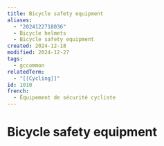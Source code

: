 ```yaml
---
title: Bicycle safety equipment
aliases:
  - "2024122718036"
  - Bicycle helmets
  - Bicycle safety equipment
created: 2024-12-18
modified: 2024-12-27
tags:
  - gccommon
relatedTerm:
  - "[[Cycling]]"
id: 1010
french:
  - Équipement de sécurité cycliste
---
```

# Bicycle safety equipment
